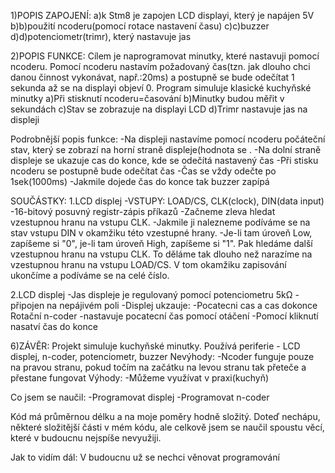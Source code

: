 1)POPIS ZAPOJENÍ: 
a)k Stm8 je zapojen LCD displayi, který je napájen 5V 
b)b)použití ncoderu(pomocí rotace nastavení času) 
c)c)buzzer
d)d)potenciometr(trimr), který nastavuje jas

2)POPIS FUNKCE: 
Cílem je naprogramovat minutky, které nastavuji pomocí ncoderu. Pomocí ncoderu nastavím požadovaný čas(tzn. jak dlouho chci danou činnost vykonávat, např.:20ms) a postupně se bude odečítat 1 sekunda až se na displayi objeví 0. Program simuluje klasické kuchyňské minutky
a)Při stisknutí ncoderu=časování
b)Minutky budou měřit v sekundách 
c)Stav se zobrazuje na displayi LCD
d)Trimr nastavuje jas na displeji

Podrobnější popis funkce:
-Na displeji nastavíme pomocí ncoderu počáteční stav, který se zobrazí na horní straně displeje(hodnota se .
-Na dolní straně displeje se ukazuje cas do konce, kde se odečítá nastavený čas
-Při stisku ncoderu se postupně bude odečítat čas
-Čas se vždy odečte po 1sek(1000ms) 
-Jakmile dojede čas do konce tak buzzer zapípá

SOUČÁSTKY:
1.LCD displej
-VSTUPY: LOAD/CS, CLK(clock), DIN(data input) 
-16-bitový posuvný registr-zápis příkazů
-Začneme zleva hledat vzestupnou hranu na vstupu CLK. 
-Jakmile ji nalezneme podíváme se na stav vstupu DIN v okamžiku této vzestupné hrany. 
-Je-li tam úroveň Low, zapíšeme si "0", je-li tam úroveň High, zapíšeme si "1". 
Pak hledáme další vzestupnou hranu na vstupu CLK. To děláme tak dlouho než narazíme na vzestupnou hranu na vstupu LOAD/CS. V tom okamžiku zapisování ukončíme a podíváme se na celé číslo.


2.LCD displej
-Jas displeje je regulovaný pomocí potenciometru 5kΩ - připojen na nepájivém poli
-Displej ukzauje:
-Pocatecni cas a cas dokonce
Rotační n-coder
-nastavuje pocatecní čas pomocí otáčení
-Pomocí kliknutí nasatví čas do konce

6)ZÁVĚR:
Projekt simuluje kuchyňské minutky. Používá periferie - LCD displej, n-coder, potenciometr, buzzer
Nevýhody:
-Ncoder funguje pouze na pravou stranu, pokud točím na začátku na levou stranu tak přeteče a přestane fungovat
Výhody:
-Můžeme využívat v praxi(kuchyň)

Co jsem se naučil:
-Programovat displej
-Programovat n-coder

Kód má průměrnou délku a na moje poměry hodně složitý. Doteď nechápu, některé složitější části v mém kódu, ale celkově jsem se naučil spoustu věcí, které v budoucnu nejspíše nevyužiji.

Jak to vidím dál:
V budoucnu už se nechci věnovat programování